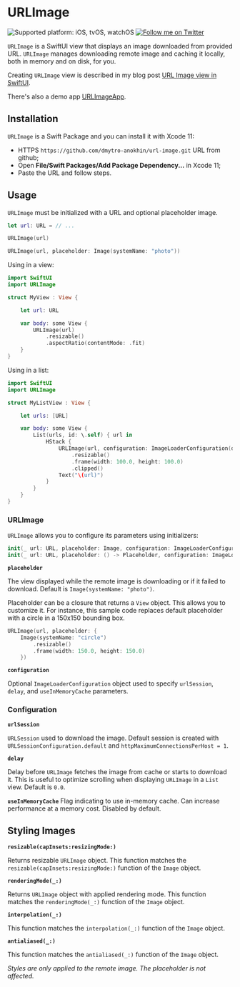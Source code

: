 # URLImage

![Supported platform: iOS, tvOS, watchOS](https://img.shields.io/badge/platform-iOS%2C%20tvOS%2C%20watchOS-lightgrey)
[![Follow me on Twitter](https://img.shields.io/twitter/follow/dmytroanokhin?style=social)](https://twitter.com/intent/follow?screen_name=dmytroanokhin)

`URLImage` is a SwiftUI view that displays an image downloaded from provided URL. `URLImage` manages downloading remote image and caching it locally, both in memory and on disk, for you.

Creating `URLImage` view is described in my blog post [URL Image view in SwiftUI](https://medium.com/@dmytro.anokhin/url-image-view-in-swiftui-f08f85d942d8).

There's also a demo app [URLImageApp](https://github.com/dmytro-anokhin/url-image-app).

## Installation

`URLImage` is a Swift Package and you can install it with Xcode 11:
- HTTPS `https://github.com/dmytro-anokhin/url-image.git` URL from github;
- Open **File/Swift Packages/Add Package Dependency...** in Xcode 11;
- Paste the URL and follow steps.

## Usage

 `URLImage` must be initialized with a URL and optional placeholder image.
 
 ```swift
let url: URL = // ...

URLImage(url)

URLImage(url, placeholder: Image(systemName: "photo"))
``` 

Using in a view:

```swift
import SwiftUI
import URLImage

struct MyView : View {

    let url: URL

    var body: some View {
        URLImage(url)
            .resizable()
            .aspectRatio(contentMode: .fit)
    }
}
```

Using in a list:

```swift
import SwiftUI
import URLImage

struct MyListView : View {

    let urls: [URL]

    var body: some View {
        List(urls, id: \.self) { url in
            HStack {
                URLImage(url, configuration: ImageLoaderConfiguration(delay: 0.25))
                    .resizable()
                    .frame(width: 100.0, height: 100.0)
                    .clipped()
                Text("\(url)")
            }
        }
    }
}
```

### URLImage ###

`URLImage` allows you to configure its parameters using initializers:

```swift
init(_ url: URL, placeholder: Image, configuration: ImageLoaderConfiguration)
init(_ url: URL, placeholder: () -> Placeholder, configuration: ImageLoaderConfiguration)
```

**`placeholder`**

The view displayed while the remote image is downloading or if it failed to download. Default is `Image(systemName: "photo")`.

Placeholder can be a closure that returns a `View` object. This allows you to customize it. For instance, this sample code replaces default placeholder with a circle in a 150x150 bounding box.

```swift
URLImage(url, placeholder: {
    Image(systemName: "circle")
        .resizable()
        .frame(width: 150.0, height: 150.0)
    })
```

**`configuration`**

Optional `ImageLoaderConfiguration` object used to specify `urlSession`, `delay`, and `useInMemoryCache` parameters.

### Configuration ###

**`urlSession`**

`URLSession` used to download the image. Default session is created with `URLSessionConfiguration.default` and `httpMaximumConnectionsPerHost = 1`.

**`delay`**

Delay before `URLImage` fetches the image from cache or starts to download it. This is useful to optimize scrolling when displaying  `URLImage` in a `List` view.  Default is `0.0`.

**`useInMemoryCache`**
Flag indicating to use in-memory cache. Can increase performance at a memory cost. Disabled by default.


## Styling Images

**`resizable(capInsets:resizingMode:)`**

Returns resizable `URLImage` object. This function matches the `resizable(capInsets:resizingMode:)` function of the `Image` object.

**`renderingMode(_:)`**

Returns `URLImage` object with applied rendering mode. This function matches the `renderingMode(_:)` function of the `Image` object.

**`interpolation(_:)`**

This function matches the `interpolation(_:)` function of the `Image` object.

**`antialiased(_:)`**

This function matches the `antialiased(_:)` function of the `Image` object.



*Styles are only applied to the remote image. The placeholder is not affected.*
